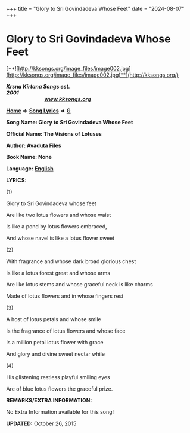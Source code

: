 +++
title = "Glory to Sri Govindadeva Whose Feet"
date = "2024-08-07"
+++

# Glory to Sri Govindadeva Whose Feet
[**![http://kksongs.org/image_files/image002.jpg](http://kksongs.org/image_files/image002.jpg)**](http://kksongs.org/)

**_Krsna Kirtana Songs est. 2001_**                                                                                                                                                 **_www.kksongs.org_**

**[Home](http://kksongs.org/)** **⇒** **[Song Lyrics](http://kksongs.org/lyrics.html)** **⇒** **[G](http://kksongs.org/songs/song_g.html)**

**Song Name: Glory to Sri Govindadeva Whose Feet**

**Official Name: The Visions of Lotuses**

**Author: Avaduta Files**

**Book Name: None**

**Language:** [**English**](http://kksongs.org/language/list/english.html)

**LYRICS:**

(1)

Glory to Sri Govindadeva whose feet

Are like two lotus flowers and whose waist

Is like a pond by lotus flowers embraced,

And whose navel is like a lotus flower sweet

(2)

With fragrance and whose dark broad glorious chest

Is like a lotus forest great and whose arms

Are like lotus stems and whose graceful neck is like charms

Made of lotus flowers and in whose fingers rest

(3)

A host of lotus petals and whose smile

Is the fragrance of lotus flowers and whose face

Is a million petal lotus flower with grace

And glory and divine sweet nectar while

(4)

His glistening restless playful smiling eyes

Are of blue lotus flowers the graceful prize.

**REMARKS/EXTRA INFORMATION:**

No Extra Information available for this song!

**UPDATED:** October 26, 2015